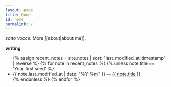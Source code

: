 ```yaml
---
layout: page
title: Home
id: home
permalink: /
---
```


*sotto vocce*. More [[about|about me]].

<strong>writing</strong>

<ul>
  {% assign recent_notes = site.notes | sort: "last_modified_at_timestamp" | reverse %}
  {% for note in recent_notes %}
	  {% unless note.title == 'Your first seed' %}
	    <li>
	      {{ note.last_modified_at | date: "%Y-%m" }} — <a class="internal-link" href="{{ site.baseurl }}{{ note.url }}">{{ note.title }}</a>
	    </li>
	{% endunless %}
  {% endfor %}
</ul>

<style>
  .wrapper {
    max-width: 46em;
  }
</style>
